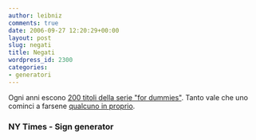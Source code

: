 ```yaml
---
author: leibniz
comments: true
date: 2006-09-27 12:20:29+00:00
layout: post
slug: negati
title: Negati
wordpress_id: 2300
categories:
- generatori
---
```


Ogni anni escono [200 titoli della serie "for dummies"](http://www.nytimes.com/2006/09/24/books/review/Donadio.t.html?_r=2&oref=slogin&ref=books&pagewanted=all&oref=slogin). Tanto vale che uno cominci a farsene [qualcuno in proprio](http://www.signgenerator.org/books/dummies/).

### NY Times - Sign generator

  
  

